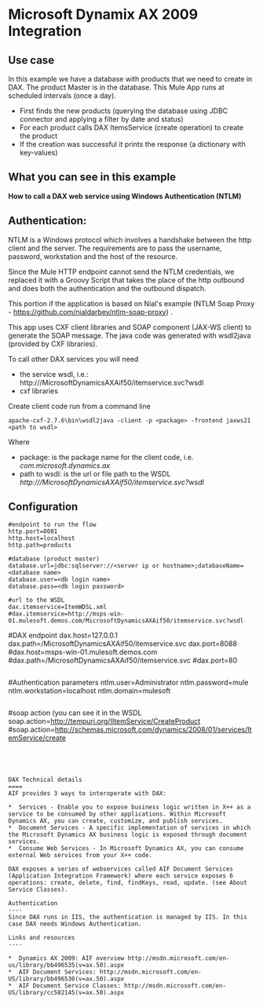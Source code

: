 Microsoft Dynamix AX 2009 Integration
====

Use case
----

In this example we have a database with products that we need to create in DAX. The product Master is in the database. This Mule App runs at scheduled intervals (once a day). 

*  First finds the new products (querying the database using JDBC connector and applying a filter by date and status)
*  For each product calls DAX ItemsService (create operation) to create the product
*  If the creation was successful it prints the response (a dictionary with key-values)

What you can see in this example
----

**How to call a DAX web service using Windows Authentication (NTLM)**

Authentication:
----

NTLM is a Windows protocol which involves a handshake between the http client and the server. The requirements are to pass the username, password, workstation and the host of the resource.

Since the Mule HTTP endpoint cannot send the NTLM credentials, we replaced it with a Groovy Script that takes the place of the http outbound 
and does both the authentication and the outbound dispatch. 

This portion if the application is based on Nial's example (NTLM Soap Proxy - https://github.com/nialdarbey/ntlm-soap-proxy) .


This app uses CXF client libraries and SOAP component (JAX-WS client) to generate the SOAP message. The java code was generated with wsdl2java (provided by CXF libraries).  

To call other DAX services you will need

*  the service wsdl, i.e.: http://<dax server>/MicrosoftDynamicsAXAif50/itemservice.svc?wsdl
*  cxf libraries

Create client code run from a command line 

```apache-cxf-2.7.6\bin\wsdl2java -client -p <package> -frontend jaxws21 <path to wsdl>```

Where

*  package: is the package name for the client code, i.e. _com.microsoft.dynamics.ax_
*  path to wsdl: is the url or file path to the WSDL _http://<dax server>/MicrosoftDynamicsAXAif50/itemservice.svc?wsdl_


Configuration
----

```
#endpoint to run the flow
http.port=8081
http.host=localhost
http.path=products
```

```
#database (product master)
database.url=jdbc:sqlserver://<server ip or hostname>;databaseName=<database name>
database.user=<db login name>
database.pass=<db login password>
```

```
#url to the WSDL
dax.itemservice=ItemWDSL.xml
#dax.itemservice=http://msps-win-01.mulesoft.demos.com/MicrosoftDynamicsAXAif50/itemservice.svc?wsdl

```
#DAX endpoint
dax.host=127.0.0.1
dax.path=/MicrosoftDynamicsAXAif50/itemservice.svc
dax.port=8088
#dax.host=msps-win-01.mulesoft.demos.com
#dax.path=/MicrosoftDynamicsAXAif50/itemservice.svc
#dax.port=80
```

```
#Authentication parameters
ntlm.user=Administrator
ntlm.password=mule
ntlm.workstation=localhost
ntlm.domain=mulesoft
```

```
#soap action (you can see it in the WSDL
soap.action=http://tempuri.org/IItemService/CreateProduct
#soap.action=http://schemas.microsoft.com/dynamics/2008/01/services/ItemService/create
```




DAX Technical details
====
AIF provides 3 ways to interoperate with DAX: 

*  Services - Enable you to expose business logic written in X++ as a service to be consumed by other applications. Within Microsoft Dynamics AX, you can create, customize, and publish services.
*  Document Services - A specific implementation of services in which the Microsoft Dynamics AX business logic is exposed through document services.
*  Consume Web Services - In Microsoft Dynamics AX, you can consume external Web services from your X++ code.

DAX exposes a series of webservices called AIF Document Services (Application Integration Framework) where each service exposes 6 operations: create, delete, find, findKeys, read, update. (see About Service Classes).

Authentication
----
Since DAX runs in IIS, the authentication is managed by IIS. In this case DAX needs Windows Authentication.

Links and resources
----

*  Dynamics AX 2009: AIF overview http://msdn.microsoft.com/en-us/library/bb496535(v=ax.50).aspx
*  AIF Document Services: http://msdn.microsoft.com/en-US/library/bb496530(v=ax.50).aspx
*  AIF Document Service Classes: http://msdn.microsoft.com/en-US/library/cc582145(v=ax.50).aspx




